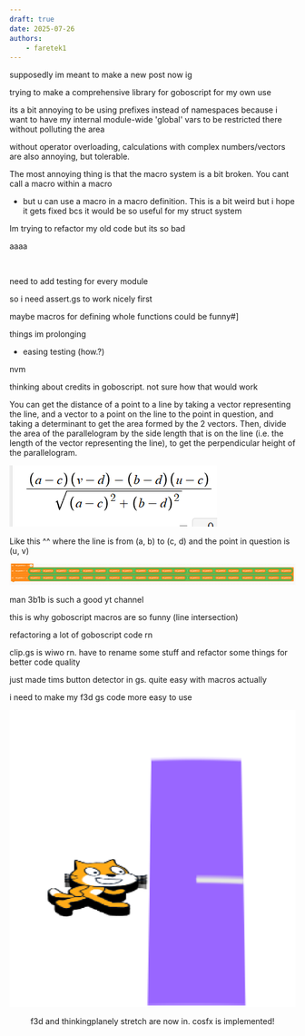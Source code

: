 ```yaml
---
draft: true 
date: 2025-07-26
authors:
    - faretek1
---
```

 supposedly im meant to make a new post now ig

trying to make a comprehensive library for goboscript for my own use

its a bit annoying to be using prefixes instead of namespaces because i want to have my internal module-wide 'global' vars to be restricted there without polluting the area

without operator overloading, calculations with complex numbers/vectors are also annoying, but tolerable.

The most annoying thing is that the macro system is a bit broken. You cant call a macro within a macro 

- but u can use a macro in a macro definition. This is a bit weird but i hope it gets fixed bcs it would be so useful for my struct system

Im trying to refactor my old code but its so bad

aaaa

<br/>

need to add testing for every module

so i need assert.gs to work nicely first

maybe macros for defining whole functions could be funny#]

things im prolonging

- easing testing (how.?)



nvm

thinking about credits in goboscript. not sure how that would work



You can get the distance of a point to a line by taking a vector representing the line, and a vector to a point on the line to the point in question, and taking a determinant to get the area formed by the 2 vectors. Then, divide the area of the parallelogram by the side length that is on the line (i.e. the length of the vector representing the line), to get the perpendicular height of the parallelogram.

![img_1.png](img_1.png)

Like this ^^ where the line is from (a, b) to (c, d) and the point in question is (u, v)
 

![img_2.png](img_2.png)


man 3b1b is such a good yt channel






this is why goboscript macros are so funny (line intersection)



refactoring a lot of goboscript code rn

clip.gs is wiwo rn. have to rename some stuff and refactor some things for better code quality



just made tims button detector in gs. quite easy with macros actually



i need to make my f3d gs code more easy to use

![img_3.png](img_3.png)

<div style="text-align: center;">f3d and thinkingplanely stretch are now in. cosfx is implemented!</div>


